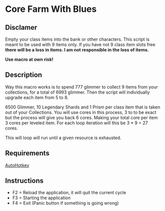 # Core Farm With Blues

## Disclamer

Empty your class items into the bank or other characters. This script is meant to be used with 9 items only. If you have not 9 class item slots free **there will be a loss in items. I am not responsible in the loss of items.**

**Use macro at own risk!**

## Description
Way this macro works is to spend 777 glimmer to collect 9 items from your collections, for a total of 6993 glimmer. Then the script will individually upgrade each item from 5 to 8.

6500 Glimmer, 10 Legendary Shards and 1 Prism per class item that is taken out of your Collections. You will use cores in this process, 3 to to be exact but the process will give you back 6 cores. Making your total core per item 3 cores per leveled item. For each loop iteration will this be 3 * 9 = 27 cores. 

This will loop will run until a given resource is exhausted. 

## Requirements
[AutoHotkey](https://www.autohotkey.com/)

## Instructions
* F2 = Reload the application, it will quit the current cycle 
* F3 = Starting the application 
* F4 = Exit (Panic button if something is going wrong)

